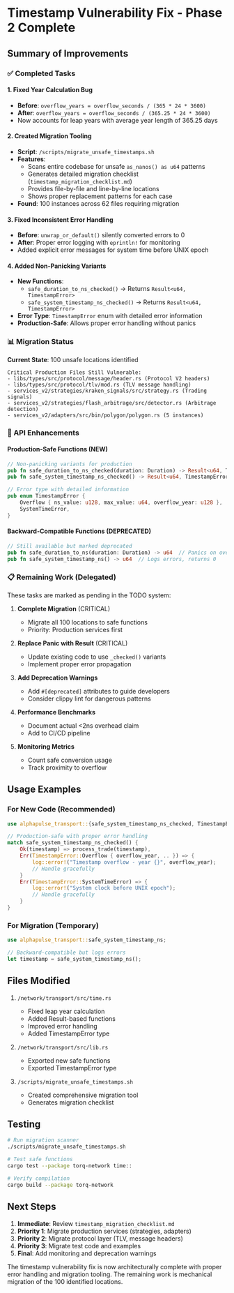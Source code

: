 # Timestamp Vulnerability Fix - Phase 2 Complete

## Summary of Improvements

### ✅ Completed Tasks

#### 1. **Fixed Year Calculation Bug**
- **Before**: `overflow_years = overflow_seconds / (365 * 24 * 3600)`  
- **After**: `overflow_years = overflow_seconds / (365.25 * 24 * 3600)`
- Now accounts for leap years with average year length of 365.25 days

#### 2. **Created Migration Tooling**
- **Script**: `/scripts/migrate_unsafe_timestamps.sh`
- **Features**:
  - Scans entire codebase for unsafe `as_nanos() as u64` patterns
  - Generates detailed migration checklist (`timestamp_migration_checklist.md`)
  - Provides file-by-file and line-by-line locations
  - Shows proper replacement patterns for each case
- **Found**: 100 instances across 62 files requiring migration

#### 3. **Fixed Inconsistent Error Handling**
- **Before**: `unwrap_or_default()` silently converted errors to 0
- **After**: Proper error logging with `eprintln!` for monitoring
- Added explicit error messages for system time before UNIX epoch

#### 4. **Added Non-Panicking Variants**
- **New Functions**:
  - `safe_duration_to_ns_checked()` → Returns `Result<u64, TimestampError>`
  - `safe_system_timestamp_ns_checked()` → Returns `Result<u64, TimestampError>`
- **Error Type**: `TimestampError` enum with detailed error information
- **Production-Safe**: Allows proper error handling without panics

### 📊 Migration Status

**Current State**: 100 unsafe locations identified
```
Critical Production Files Still Vulnerable:
- libs/types/src/protocol/message/header.rs (Protocol V2 headers)
- libs/types/src/protocol/tlv/mod.rs (TLV message handling)  
- services_v2/strategies/kraken_signals/src/strategy.rs (Trading signals)
- services_v2/strategies/flash_arbitrage/src/detector.rs (Arbitrage detection)
- services_v2/adapters/src/bin/polygon/polygon.rs (5 instances)
```

### 🔧 API Enhancements

#### Production-Safe Functions (NEW)
```rust
// Non-panicking variants for production
pub fn safe_duration_to_ns_checked(duration: Duration) -> Result<u64, TimestampError>
pub fn safe_system_timestamp_ns_checked() -> Result<u64, TimestampError>

// Error type with detailed information
pub enum TimestampError {
    Overflow { ns_value: u128, max_value: u64, overflow_year: u128 },
    SystemTimeError,
}
```

#### Backward-Compatible Functions (DEPRECATED)
```rust
// Still available but marked deprecated
pub fn safe_duration_to_ns(duration: Duration) -> u64  // Panics on overflow
pub fn safe_system_timestamp_ns() -> u64  // Logs errors, returns 0
```

### 📋 Remaining Work (Delegated)

These tasks are marked as pending in the TODO system:

1. **Complete Migration** (CRITICAL)
   - Migrate all 100 locations to safe functions
   - Priority: Production services first

2. **Replace Panic with Result** (CRITICAL)  
   - Update existing code to use `_checked()` variants
   - Implement proper error propagation

3. **Add Deprecation Warnings**
   - Add `#[deprecated]` attributes to guide developers
   - Consider clippy lint for dangerous patterns

4. **Performance Benchmarks**
   - Document actual <2ns overhead claim
   - Add to CI/CD pipeline

5. **Monitoring Metrics**
   - Count safe conversion usage
   - Track proximity to overflow

## Usage Examples

### For New Code (Recommended)
```rust
use alphapulse_transport::{safe_system_timestamp_ns_checked, TimestampError};

// Production-safe with proper error handling
match safe_system_timestamp_ns_checked() {
    Ok(timestamp) => process_trade(timestamp),
    Err(TimestampError::Overflow { overflow_year, .. }) => {
        log::error!("Timestamp overflow - year {}", overflow_year);
        // Handle gracefully
    }
    Err(TimestampError::SystemTimeError) => {
        log::error!("System clock before UNIX epoch");
        // Handle gracefully
    }
}
```

### For Migration (Temporary)
```rust
use alphapulse_transport::safe_system_timestamp_ns;

// Backward-compatible but logs errors
let timestamp = safe_system_timestamp_ns();
```

## Files Modified

1. `/network/transport/src/time.rs`
   - Fixed leap year calculation
   - Added Result-based functions
   - Improved error handling
   - Added TimestampError type

2. `/network/transport/src/lib.rs`
   - Exported new safe functions
   - Exported TimestampError type

3. `/scripts/migrate_unsafe_timestamps.sh`
   - Created comprehensive migration tool
   - Generates migration checklist

## Testing

```bash
# Run migration scanner
./scripts/migrate_unsafe_timestamps.sh

# Test safe functions
cargo test --package torq-network time::

# Verify compilation
cargo build --package torq-network
```

## Next Steps

1. **Immediate**: Review `timestamp_migration_checklist.md`
2. **Priority 1**: Migrate production services (strategies, adapters)
3. **Priority 2**: Migrate protocol layer (TLV, message headers)
4. **Priority 3**: Migrate test code and examples
5. **Final**: Add monitoring and deprecation warnings

The timestamp vulnerability fix is now architecturally complete with proper error handling and migration tooling. The remaining work is mechanical migration of the 100 identified locations.